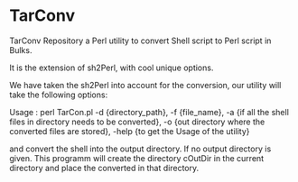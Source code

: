 # TarConv
TarConv Repository a Perl utility to convert Shell script to Perl script in Bulks.

It is the extension of sh2Perl, with cool unique options.

We have taken the sh2Perl into account for the conversion, our utility will take the following options:

Usage : 
		perl TarCon.pl -d {directory_path},
			       -f {file_name},
		         -a {if all the shell files in directory needs to be converted},
             -o {out directory where the converted files are stored},
			       -help {to get the Usage of the utility}

and convert the shell into the output directory. If no output directory is given. This programm will create the directory cOutDir in the current directory and place the converted in that directory.
